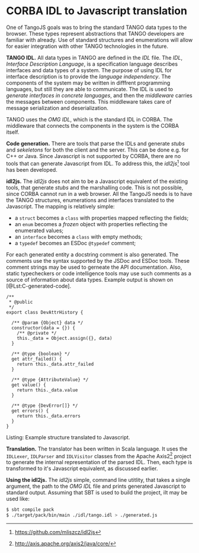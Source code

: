 # CORBA IDL to Javascript translation

One of TangoJS goals was to bring the standard TANGO data types to the browser.
These types represent abstractions that TANGO developers are familiar with
already. Use of standard structures and enumerations will allow for easier
integration with other TANGO technologies in the future.

**TANGO IDL.**
All data types in TANGO are defined in the *IDL* file. The *IDL*, *Interface
Description Language*, is a specification language describes interfaces and
data types of a system. The purpose of using IDL for interface description is
to provide the *language independency*. The components of the system may be
written in difffrent programming languages, but still they are able to
communicate. The IDL is used to *generate interfaces in concrete languages*,
and then the *middleware* carries the messages between components. This
middleware takes care of message serialization and deserialization.

TANGO uses the *OMG IDL*, which is the standard IDL in CORBA. The middleware
that connects the components in the system is the CORBA itself.

**Code generation.**
There are tools that parse the IDLs and generate *stubs* and *sekeletons* for
both the client and the server. This can be done e.g. for C++ or Java. Since
Javascript is not supported by CORBA, there are no tools that can generate
Javascript from IDL. To address this, the *idl2js*[^C-url-idl2js] tool has
been developed.

[^C-url-idl2js]: <https://github.com/mliszcz/idl2js>

**idl2js.**
The *idl2js* does not aim to be a Javascript equivalent of the existing tools,
that generate *stubs* and the marshalling code. This is not possible, since
CORBA cannot run in a web browser. All the TangoJS needs is to have the TANGO
structures, enumerations and interfaces translated to the Javascript. The
mapping is relatively simple:

* a `struct` becomes a `class` with properties mapped reflecting the fields;
* an `enum` becomes a *frozen* object with properties reflecting the enumerated
  values;
* an `interface` becomes a `class` with empty methods;
* a `typedef` becomes an ESDoc `@typedef` comment;

For each generated entity a docstring comment is also generated. The comments
use the syntax supported by the JSDoc and ESDoc tools. These comment strings
may be used to gerneate the API documentation. Also, static typecheckers or
code intelligence tools may use such comments as a source of information about
data types. Example output is shown on [@Lst:C-generated-code].

```{#lst:C-generated-code .javascript .numberLines}
/**
 * @public
 */
export class DevAttrHistory {

  /** @param {Object} data */
  constructor(data = {}) {
    /** @private */
    this._data = Object.assign({}, data)
  }

  /** @type {boolean} */
  get attr_failed() {
    return this._data.attr_failed
  }

  /** @type {AttributeValue} */
  get value() {
    return this._data.value
  }

  /** @type {DevError[]} */
  get errors() {
    return this._data.errors
  }
}
```
Listing: Example structure translated to Javascript.

**Translation.**
The translator has been written in Scala language. It uses the `IDLLexer`,
`IDLParser` and `IDLVisitor` classes from the Apache Axis2[^C-url-axis2]
project to generate the internal representation of the parsed IDL. Then, each
type is transformed to it's Javascript equivalent, as discussed earlier.

[^C-url-axis2]: <http://axis.apache.org/axis2/java/core/>

**Using the idl2js.**
The *idl2js* simple, command line utitlity, that takes a single argument, the
path to the *OMG IDL* file and prints generated Javascript to standard output.
Assuming that SBT is used to build the project, iIt may be used like:

```{.bash .numberLines}
$ sbt compile pack
$ ./target/pack/bin/main ./idl/tango.idl > ./generated.js
```
